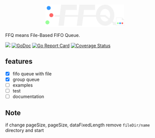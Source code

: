 <div align="center">
    <picture>
        <source media="(prefers-color-scheme: dark)" srcset="./assets/logo-dark.drawio.svg">
        <source media="(prefers-color-scheme: light)" srcset="./assets/logo-light.drawio.svg">
        <img alt="FFQ logo" src="./assets/logo-dark.drawio.svg" width="250">
    </picture>
</div>

FFQ means File-Based FIFO Queue.

[![](https://img.shields.io/github/actions/workflow/status/nihiyama/ffq/test.yaml?branch=main&longCache=true&label=Test&logo=github%20actions&logoColor=fff)](https://github.com/nihiyama/ffq/actions?query=workflow%3ATest)
[![GoDoc](https://img.shields.io/badge/doc-reference-00ADD8.svg?logo=go)](https://pkg.go.dev/github.com/nihiyama/ffq)
[![Go Report Card](https://goreportcard.com/badge/github.com/nihiyama/ffq)](https://goreportcard.com/report/github.com/nihiyama/ffq)
[![Coverage Status](https://coveralls.io/repos/github/nihiyama/ffq/badge.svg?branch=main)](https://coveralls.io/github/nihiyama/ffq?branch=main)

## features

- [x] fifo queue with file
- [x] group queue
- [ ] examples
- [ ] test
- [ ] documentation

## Note

if change pageSize, pageSize, dataFixedLength
remove `fileDir/name` directory and start